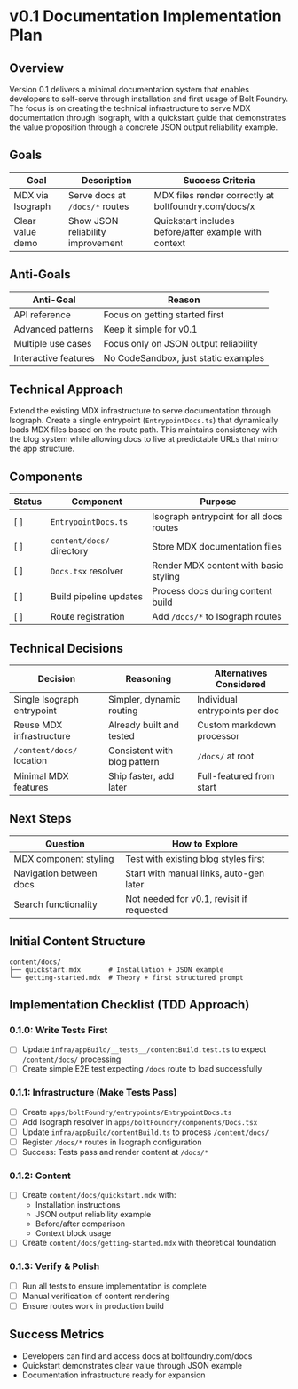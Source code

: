 # v0.1 Documentation Implementation Plan

## Overview

Version 0.1 delivers a minimal documentation system that enables developers to
self-serve through installation and first usage of Bolt Foundry. The focus is on
creating the technical infrastructure to serve MDX documentation through
Isograph, with a quickstart guide that demonstrates the value proposition
through a concrete JSON output reliability example.

## Goals

| Goal             | Description                       | Success Criteria                                      |
| ---------------- | --------------------------------- | ----------------------------------------------------- |
| MDX via Isograph | Serve docs at `/docs/*` routes    | MDX files render correctly at boltfoundry.com/docs/x  |
| Clear value demo | Show JSON reliability improvement | Quickstart includes before/after example with context |

## Anti-Goals

| Anti-Goal            | Reason                                |
| -------------------- | ------------------------------------- |
| API reference        | Focus on getting started first        |
| Advanced patterns    | Keep it simple for v0.1               |
| Multiple use cases   | Focus only on JSON output reliability |
| Interactive features | No CodeSandbox, just static examples  |

## Technical Approach

Extend the existing MDX infrastructure to serve documentation through Isograph.
Create a single entrypoint (`EntrypointDocs.ts`) that dynamically loads MDX
files based on the route path. This maintains consistency with the blog system
while allowing docs to live at predictable URLs that mirror the app structure.

## Components

| Status | Component                 | Purpose                                 |
| ------ | ------------------------- | --------------------------------------- |
| [ ]    | `EntrypointDocs.ts`       | Isograph entrypoint for all docs routes |
| [ ]    | `content/docs/` directory | Store MDX documentation files           |
| [ ]    | `Docs.tsx` resolver       | Render MDX content with basic styling   |
| [ ]    | Build pipeline updates    | Process docs during content build       |
| [ ]    | Route registration        | Add `/docs/*` to Isograph routes        |

## Technical Decisions

| Decision                   | Reasoning                    | Alternatives Considered        |
| -------------------------- | ---------------------------- | ------------------------------ |
| Single Isograph entrypoint | Simpler, dynamic routing     | Individual entrypoints per doc |
| Reuse MDX infrastructure   | Already built and tested     | Custom markdown processor      |
| `/content/docs/` location  | Consistent with blog pattern | `/docs/` at root               |
| Minimal MDX features       | Ship faster, add later       | Full-featured from start       |

## Next Steps

| Question                | How to Explore                            |
| ----------------------- | ----------------------------------------- |
| MDX component styling   | Test with existing blog styles first      |
| Navigation between docs | Start with manual links, auto-gen later   |
| Search functionality    | Not needed for v0.1, revisit if requested |

## Initial Content Structure

```
content/docs/
├── quickstart.mdx       # Installation + JSON example
└── getting-started.mdx  # Theory + first structured prompt
```

## Implementation Checklist (TDD Approach)

### 0.1.0: Write Tests First

- [ ] Update `infra/appBuild/__tests__/contentBuild.test.ts` to expect `/content/docs/` processing
- [ ] Create simple E2E test expecting `/docs` route to load successfully

### 0.1.1: Infrastructure (Make Tests Pass)

- [ ] Create `apps/boltFoundry/entrypoints/EntrypointDocs.ts`
- [ ] Add Isograph resolver in `apps/boltFoundry/components/Docs.tsx`
- [ ] Update `infra/appBuild/contentBuild.ts` to process `/content/docs/`
- [ ] Register `/docs/*` routes in Isograph configuration
- [ ] Success: Tests pass and render content at `/docs/*`

### 0.1.2: Content

- [ ] Create `content/docs/quickstart.mdx` with:
  - Installation instructions
  - JSON output reliability example
  - Before/after comparison
  - Context block usage
- [ ] Create `content/docs/getting-started.mdx` with theoretical foundation

### 0.1.3: Verify & Polish

- [ ] Run all tests to ensure implementation is complete
- [ ] Manual verification of content rendering
- [ ] Ensure routes work in production build

## Success Metrics

- Developers can find and access docs at boltfoundry.com/docs
- Quickstart demonstrates clear value through JSON example
- Documentation infrastructure ready for expansion
